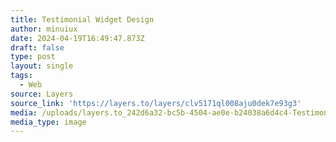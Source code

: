 ```yaml
---
title: Testimonial Widget Design
author: minuiux
date: 2024-04-19T16:49:47.873Z
draft: false
type: post
layout: single
tags:
  - Web
source: Layers
source_link: 'https://layers.to/layers/clv5171ql008aju0dek7e93g3'
media: /uploads/layers.to_242d6a32-bc5b-4504-ae0e-b24038a6d4c4-Testimonials.png
media_type: image
---
```


